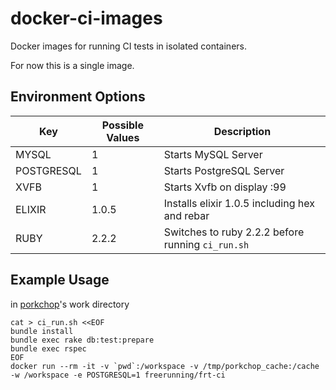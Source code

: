 # docker-ci-images

Docker images for running CI tests in isolated containers.

For now this is a single image.

## Environment Options

| Key | Possible Values | Description |
| --- | --------------- | ----------- |
| MYSQL | 1 | Starts MySQL Server |
| POSTGRESQL | 1 | Starts PostgreSQL Server |
| XVFB | 1 | Starts Xvfb on display :99 |
| ELIXIR | 1.0.5 | Installs elixir 1.0.5 including hex and rebar |
| RUBY | 2.2.2 | Switches to ruby 2.2.2 before running `ci_run.sh` |

## Example Usage

in [porkchop](http://github.com/freerunningtech/porkchop)'s work directory


``` shell
cat > ci_run.sh <<EOF
bundle install
bundle exec rake db:test:prepare
bundle exec rspec
EOF
docker run --rm -it -v `pwd`:/workspace -v /tmp/porkchop_cache:/cache -w /workspace -e POSTGRESQL=1 freerunning/frt-ci
```
